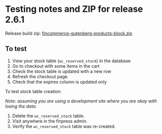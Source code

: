 # Testing notes and ZIP for release 2.6.1

Release build zip: [fincommerce-gutenberg-products-block.zip](https://github.com/dieselfox1/fincommerce-gutenberg-products-block/archive/v2.6.1.zip)

## To test

1. View your stock table (`wc_reserved_stock`) in the database
2. Go to checkout with some items in the cart
3. Check the stock table is updated with a new row
4. Refresh the checkout page.
5. Check that the expires column is updated only

To test stock table creation:

_Note: assuming you are using a development site where you are okay with losing the data._

1. Delete the `wc_reserved_stock` table.
2. Visit anywhere in the finpress admin.
3. Verify the `wc_reserved_stock` table was re-created.

